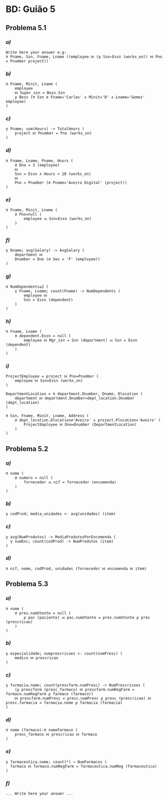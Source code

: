 # BD: Guião 5


## ​Problema 5.1
 
### *a)*

```
Write here your answer e.g:
π Pname, Ssn, Fname, Lname ((employee ⨝ (ρ Ssn←Essn (works_on)) ⨝ Pno = Pnumber project))
```


### *b)* 

```
π Fname, Minit, Lname (
    employee
    ⨝ Super_ssn = Boss.Ssn
    ρ Boss (π Ssn σ Fname='Carlos' ∧ Minit='D' ∧ Lname='Gomes' employee)
)
```


### *c)* 

```
γ Pname; sum(Hours) -> TotalHours (
	project ⨝ Pnumber = Pno (works_on)
)
```


### *d)* 

```
π Fname, Lname, Pname, Hours (
	σ Dno = 3 (employee)
	⨝
	Ssn = Essn ∧ Hours > 20 (works_on)
	⨝
	Pno = Pnumber (σ Pname='Aveiro Digital' (project))
)
```


### *e)* 

```
π Fname, Minit, Lname (
    σ Pno=null (
        employee ⟕ Ssn=Essn (works_on)
    )
)
```


### *f)* 

```
γ Dname; avg(Salary) -> AvgSalary (
	department ⨝
	Dnumber = Dno (σ Sex = 'F' (employee))
)
```


### *g)* 

```
σ NumDependents≥2 (
	γ Fname, Lname; count(Fname) -> NumDependents (
		employee ⨝
		Ssn = Essn (dependent)
	)
)
```


### *h)* 

```
π Fname, Lname (
	σ dependent.Essn = null (
		employee ⨝ Mgr_ssn = Ssn (department) ⟕ Ssn = Essn (dependent)
	)
)
```


### *i)* 

```
ProjectEmployee = project ⨝ Pno=Pnumber (
    employee ⨝ Ssn=Essn (works_on)
)

DepartmentLocation = π department.Dnumber, Dname, Dlocation (
    department ⨝ department.Dnumber=dept_location.Dnumber (dept_location)
)

π Ssn, Fname, Minit, Lname, Address (
    σ dept_location.Dlocation≠'Aveiro' ∧ project.Plocation='Aveiro' (
        ProjectEmployee ⨝ Dno=Dnumber (DepartmentLocation)
    )
)
```


## ​Problema 5.2

### *a)*

```
π nome (
	σ numero = null (
		fornecedor ⟕ nif = fornecedor (encomenda)
	)
)
```

### *b)* 

```
γ codProd; media_unidades <- avg(unidades) (item)
```


### *c)* 

```
γ avg(NumProdutos) -> MediaProdutosPorEncomenda (
  γ numEnc; count(codProd) -> NumProdutos (item)
)
```


### *d)* 

```
π nif, nome, codProd, unidades (fornecedor ⨝ encomenda ⨝ item)
```


## ​Problema 5.3

### *a)*

```
π nome (
	σ pres.numUtente = null (
		ρ pac (paciente) ⟕ pac.numUtente = pres.numUtente ρ pres (prescricao)
	)
)
```

### *b)* 

```
γ especialidade; numprescricoes <- count(numPresc) (
	medico ⨝ prescricao
)
```


### *c)* 

```
γ farmacia.nome; count(prescfarm.numPresc) -> NumPrescricoes (
	(ρ prescfarm (presc_farmaco) ⨝ prescfarm.numRegFarm = farmaco.numRegFarm ρ farmaco (farmaco))
	⨝ prescfarm.numPresc = presc.numPresc ρ presc (prescricao) ⨝ presc.farmacia = farmacia.nome ρ farmacia (farmacia)
)
```


### *d)* 

```
π nome (farmaco)-π nomeFarmaco (
	presc_farmaco ⨝ prescricao ⨝ farmaco
)
```

### *e)* 

```
γ farmaceutica.nome; count(*) → NumFarmacos (
  farmaco ⨝ farmaco.numRegFarm = farmaceutica.numReg (farmaceutica)
)
```

### *f)* 

```
... Write here your answer ...
```
